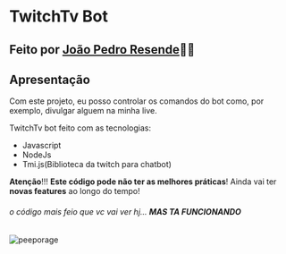 # TwitchTv Bot
## Feito por [João Pedro Resende](https://linkedin.com/in/jpresdev)👨‍💻

## Apresentação

Com este projeto, eu posso controlar os comandos do bot como, por exemplo, divulgar alguem na minha live.

TwitchTv bot feito com as tecnologias:

* Javascript
* NodeJs
* Tmi.js(Biblioteca da twitch para chatbot)

**Atenção**!!! **Este código pode não ter as melhores práticas**! Ainda vai ter **novas features** ao longo do tempo!

###### o código mais feio que vc vai ver hj... __MAS TA FUNCIONANDO__ 

![peeporage](https://static-cdn.jtvnw.net/jtv_user_pictures/d78a6ac7-27cd-419c-a45f-26fbe325820e-profile_image-300x300.png)
